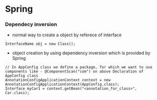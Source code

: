 # Spring

### Dependecy inversion
- normal way to create a object by referece of interface
```
InterfaceName obj = new Class();
```
- object creation by using dependency inversion which is provided by Spring
```
// In AppConfig class we define a package, for which we want to use components like - @ComponentScan("com") on above Declaration of AppConfig class
AnnotationConfigApplicationContext context = new AnnotationConfigApplicationContext(AppConfig.class);
Interface myCar1 = context.getBean("<annotation_for_class>", Car.class);
```